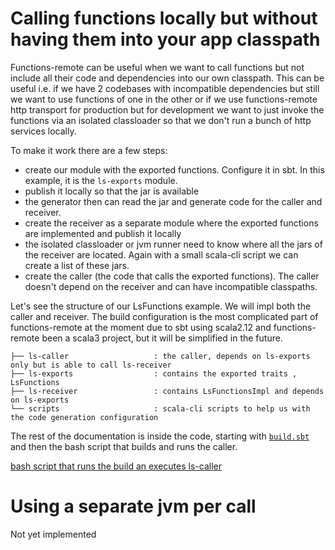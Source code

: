# Calling functions locally but without having them into your app classpath

Functions-remote can be useful when we want to call functions but not include all their code and dependencies into
our own classpath. This can be useful i.e. if we have 2 codebases with incompatible dependencies but still we want
to use functions of one in the other or if we use functions-remote http transport for production but for development
we want to just invoke the functions via an isolated classloader so that we don't run a bunch of http services locally.

To make it work there are a few steps:
- create our module with the exported functions. Configure it in sbt. In this example, it is the `ls-exports` module.
- publish it locally so that the jar is available
- the generator then can read the jar and generate code for the caller and receiver.
- create the receiver as a separate module where the exported functions are implemented and publish it locally
- the isolated classloader or jvm runner need to know where all the jars of the receiver are located. Again with a small scala-cli script we can create a list of these jars.
- create the caller (the code that calls the exported functions). The caller doesn't depend on the receiver and can have incompatible classpaths.


Let's see the structure of our LsFunctions example. We will impl both the caller and receiver. 
The build configuration is the most complicated part of functions-remote at the moment due to sbt using scala2.12 and 
functions-remote been a scala3 project, but it will be simplified in the future.

```
├── ls-caller                   : the caller, depends on ls-exports only but is able to call ls-receiver
├── ls-exports                  : contains the exported traits , LsFunctions
├── ls-receiver                 : contains LsFunctionsImpl and depends on ls-exports
└── scripts                     : scala-cli scripts to help us with the code generation configuration
```

The rest of the documentation is inside the code, starting with [`build.sbt`](../build.sbt)
and then the bash script that builds and runs the caller.

[bash script that runs the build an executes ls-caller](../bin/build-and-run-call-to-lsfunctions-function-via-isolated-classloader)

# Using a separate jvm per call
Not yet implemented
